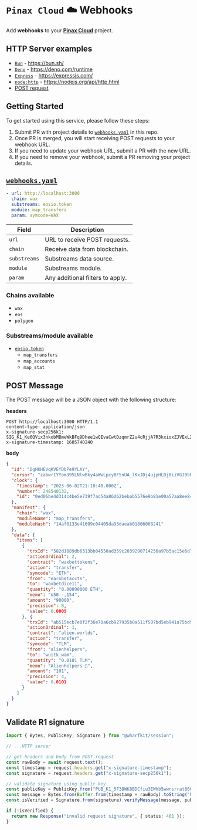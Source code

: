 # `Pinax Cloud` ☁️ Webhooks

Add **webhooks** to your [**Pinax Cloud**](https://pinax.network/) project.

## HTTP Server examples

- [`Bun`](/examples/bun) - https://bun.sh/
- [`Deno`](/examples/deno) - https://deno.com/runtime
- [`Express`](/examples/express) - https://expressjs.com/
- [`node:http`](/examples/node:http) - https://nodejs.org/api/http.html
- [POST request](/examples/post.http)

## Getting Started

To get started using this service, please follow these steps:

1. Submit PR with project details to [`webhooks.yaml`](webhooks.yml) in this repo.
2. Once PR is merged, you will start receiving POST requests to your webhook URL.
3. If you need to update your webhook URL, submit a PR with the new URL.
4. If you need to remove your webhook, submit a PR removing your project details.

## [`webhooks.yaml`](webhooks.yml)
```yaml
- url: http://localhost:3000
  chain: wax
  substreams: eosio.token
  module: map_transfers
  param: symcode=WAX
```

| Field         | Description |
| ------------- | ----------- |
| `url`         | URL to receive POST requests. |
| `chain`       | Receive data from blockchain. |
| `substreams`  | Substreams data source. |
| `module`      | Substreams module. |
| `param`       | Any additional filters to apply. |

### Chains available
- `wax`
- `eos`
- `polygon`

### Substreams/module available
- [`eosio.token`](https://github.com/pinax-network/substreams/tree/develop/eosio.token)
  - `map_transfers`
  - `map_accounts`
  - `map_stat`

## POST Message

The POST message will be a JSON object with the following structure:

**headers**

```http
POST http://localhost:3000 HTTP/1.1
content-type: application/json
x-signature-secp256k1: SIG_K1_Ke6QVix3nkobMBmeWkBFq9Dhee1wQEvaCwtDzqmrZ2u4cRjjA7R3kxioxZJVExL2J14RYxpzeFP4mkohUwQsBSmAPKz5mG
x-signature-timestamp: 1685740240
```

**body**

```json
{
  "id": "DgHKHEVqKVEYDbPe9YLXY",
  "cursor": "zabwrIYYom395LNlwBky4aWwLpcyBF5nUA_lKxJDj4ujpHLDj8iiVGJ0bE7Uwvz1iBLoQgyrj4vIEC9z9JRWvoO_kek26CQ_QC4lwYHvrrTvKfb1aFsTJO5qW77bM9DRWTjfZwnyfbgJ6tWybvPfNks1Z5QiKmO7jG1ZooMCePBDv3sxwWmvcMnV1fvE8NRI_-IiEbKpnX-rBWZ-KE9cNJnQZ_PKvTx2ZHY=",
  "clock": {
    "timestamp": "2023-06-02T21:10:40.000Z",
    "number": 248540132,
    "id": "0ed06be4d314c4be5e739f7ad54a86d62bebab5576e9b81e00a57aa8ee84dea8"
  },
  "manifest": {
    "chain": "wax",
    "moduleName": "map_transfers",
    "moduleHash": "14af0133e41609c04405da93daeab01806068241"
  },
  "data": {
    "items": [
      {
        "trxId": "582d1689db6313bb04550ad359c2039290714256a97b5ac15e6d764f0d870f74",
        "actionOrdinal": 2,
        "contract": "waxbettokens",
        "action": "transfer",
        "symcode": "ETH",
        "from": "earnbetaccts",
        "to": "waxbetdice11",
        "quantity": "0.00090000 ETH",
        "memo": "o50--,154",
        "amount": "90000",
        "precision": 8,
        "value": 0.0009
      }, {
        "trxId": "ab515ecb7e0f2f36e70a6cb927935b0a511f507bd5eb941a75bd93f8facbf78e",
        "actionOrdinal": 1,
        "contract": "alien.worlds",
        "action": "transfer",
        "symcode": "TLM",
        "from": "alienhelpers",
        "to": "wuitk.wam",
        "quantity": "0.0101 TLM",
        "memo": "AlienHelpers 👾",
        "amount": "101",
        "precision": 4,
        "value": 0.0101
      }
    ]
  }
}
```

## Validate R1 signature

```typescript
import { Bytes, PublicKey, Signature } from "@wharfkit/session";

// ...HTTP server

// get headers and body from POST request
const rawBody = await request.text();
const timestamp = request.headers.get("x-signature-timestamp");
const signature = request.headers.get("x-signature-secp256k1");

// validate signature using public key
const publicKey = PublicKey.from("PUB_K1_5F38WK8BDCfiu3EWhb5wwrsrrat86GhVEyXp33NbDTB8DgtG4B");
const message = Bytes.from(Buffer.from(timestamp + rawBody).toString("hex"));
const isVerified = Signature.from(signature).verifyMessage(message, publicKey);

if (!isVerified) {
  return new Response("invalid request signature", { status: 401 });
}
```